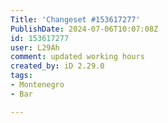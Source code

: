 ```yaml
---
Title: 'Changeset #153617277'
PublishDate: 2024-07-06T10:07:08Z
id: 153617277
user: L29Ah
comment: updated working hours
created_by: iD 2.29.0
tags:
- Montenegro
- Bar

---
```

